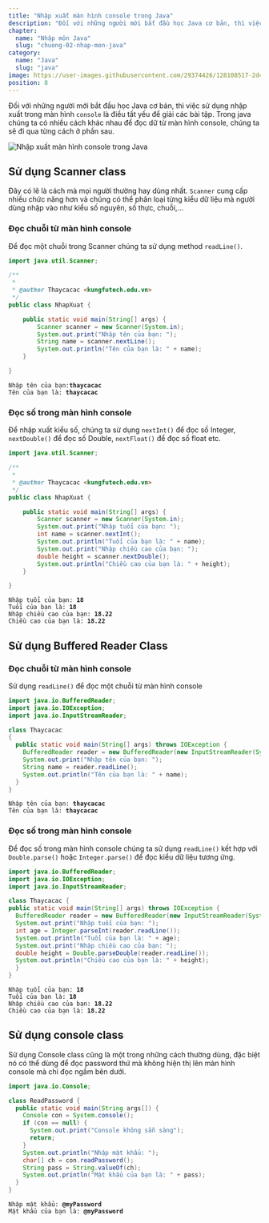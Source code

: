 ```yaml
---
title: "Nhập xuất màn hình console trong Java"
description: "Đối với những người mới bắt đầu học Java cơ bản, thì việc sử dụng nhập xuất trong màn hình console thông qua Scanner, Buffered Reader hay console là điều tất yếu để giải các bài tập"
chapter:
  name: "Nhập môn Java"
  slug: "chuong-02-nhap-mon-java"
category:
  name: "Java"
  slug: "java"
image: https://user-images.githubusercontent.com/29374426/128108517-2d46376d-f9e2-4075-b311-1e06ff63ffc5.png
position: 8
---
```


Đối với những người mới bắt đầu học Java cơ bản, thì việc sử dụng nhập xuất trong màn hình `console` là điều tất yếu để giải các bài tập. Trong java chúng ta có nhiều cách khác nhau để đọc dữ từ màn hình console, chúng ta sẽ đi qua từng cách ở phần sau.

![Nhập xuất màn hình console trong Java](https://user-images.githubusercontent.com/29374426/128108517-2d46376d-f9e2-4075-b311-1e06ff63ffc5.png)

## Sử dụng Scanner class

Đây có lẽ là cách mà mọi người thường hay dùng nhất. `Scanner` cung cấp nhiều chức năng hơn và chúng có thể phân loại từng kiểu dữ liệu mà người dùng nhập vào như kiểu số nguyên, số thực, chuỗi,...

### Đọc chuỗi từ màn hình console

Để đọc một chuỗi trong Scanner chúng ta sử dụng method `readLine()`.

```java
import java.util.Scanner;

/**
 *
 * @author Thaycacac <kungfutech.edu.vn>
 */
public class NhapXuat {

    public static void main(String[] args) {
        Scanner scanner = new Scanner(System.in);
        System.out.print("Nhập tên của bạn: ");
        String name = scanner.nextLine();
        System.out.println("Tên của bạn là: " + name);
    }

}

```

<content-result>
    <code>Nhập tên của bạn:<b>thaycacac</b></code><br/>
    <code>Tên của bạn là: <b>thaycacac</b></code>
</content-result>

### Đọc số trong màn hình console

Để nhập xuất kiểu số, chúng ta sử dụng `nextInt()` để đọc số Integer, `nextDouble()` để đọc số Double, `nextFloat()` để đọc số float etc.

```java
import java.util.Scanner;

/**
 *
 * @author Thaycacac <kungfutech.edu.vn>
 */
public class NhapXuat {

    public static void main(String[] args) {
        Scanner scanner = new Scanner(System.in);
        System.out.print("Nhập tuổi của bạn: ");
        int name = scanner.nextInt();
        System.out.println("Tuổi của bạn là: " + name);
        System.out.print("Nhập chiều cao của bạn: ");
        double height = scanner.nextDouble();
        System.out.println("Chiều cao của bạn là: " + height);
    }

}

```

<content-result>
    <code>Nhập tuổi của bạn: <b>18</b></code><br/>
    <code>Tuổi của bạn là: <b>18</b></code><br/>
    <code>Nhập chiều cao của bạn: <b>18.22</b></code><br/>
    <code>Chiều cao của bạn là: <b>18.22</b></code>
</content-result>

## Sử dụng Buffered Reader Class

### Đọc chuỗi từ màn hình console

Sử dụng `readLine()` để đọc một chuỗi từ màn hình console

```java
import java.io.BufferedReader;
import java.io.IOException;
import java.io.InputStreamReader;

class Thaycacac
{
  public static void main(String[] args) throws IOException {
    BufferedReader reader = new BufferedReader(new InputStreamReader(System.in));
    System.out.print("Nhập tên của bạn: ");
    String name = reader.readLine();
    System.out.println("Tên của bạn là: " + name);
  }
}
```

<content-result>
    <code>Nhập tên của bạn: <b>thaycacac</b></code><br/>
    <code>Tên của bạn là: <b>thaycacac</b></code>
</content-result>

### Đọc số trong màn hình console

Để đọc số trong màn hình console chúng ta sử dụng `readLine()` kết hợp với `Double.parse()` hoặc `Integer.parse()` để đọc kiểu dữ liệu tương ứng.

```java
import java.io.BufferedReader;
import java.io.IOException;
import java.io.InputStreamReader;

class Thaycacac {
public static void main(String[] args) throws IOException {
  BufferedReader reader = new BufferedReader(new InputStreamReader(System.in));
  System.out.print("Nhập tuổi của bạn: ");
  int age = Integer.parseInt(reader.readLine());
  System.out.println("Tuổi của bạn là: " + age);
  System.out.print("Nhập chiều cao của bạn: ");
  double height = Double.parseDouble(reader.readLine());
  System.out.println("Chiều cao của bạn là: " + height);
  }
}
```

<content-result>
    <code>Nhập tuổi của bạn: <b>18</b></code><br/>
    <code>Tuổi của bạn là: <b>18</b></code><br/>
    <code>Nhập chiều cao của bạn: <b>18.22</b></code><br/>
    <code>Chiều cao của bạn là: <b>18.22</b></code>
</content-result>

## Sử dụng console class

Sử dụng Console class cũng là một trong những cách thường dùng, đặc biệt nó có thể dùng để đọc password thứ mà không hiện thị lên màn hình console mà chỉ đọc ngầm bên dưới.

```java
import java.io.Console;

class ReadPassword {
  public static void main(String args[]) {
    Console con = System.console();
    if (con == null) {
      System.out.print("Console không sẵn sàng");
      return;
    }
    System.out.println("Nhập mật khẩu: ");
    char[] ch = con.readPassword();
    String pass = String.valueOf(ch);
    System.out.println("Mật khẩu của bạn là: " + pass);
  }
}
```

<content-result>
    <code>Nhập mật khẩu: <b>@myPassword</b></code><br/>
    <code>Mật khẩu của bạn là: <b>@myPassword</b></code>
</content-result>
